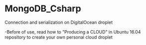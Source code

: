 # MongoDB_Csharp

Connection and serialization on DigitalOcean droplet

-Before of use, read how to "Producing a CLOUD" in Ubuntu 16.04 repository to create your own personal cloud droplet
